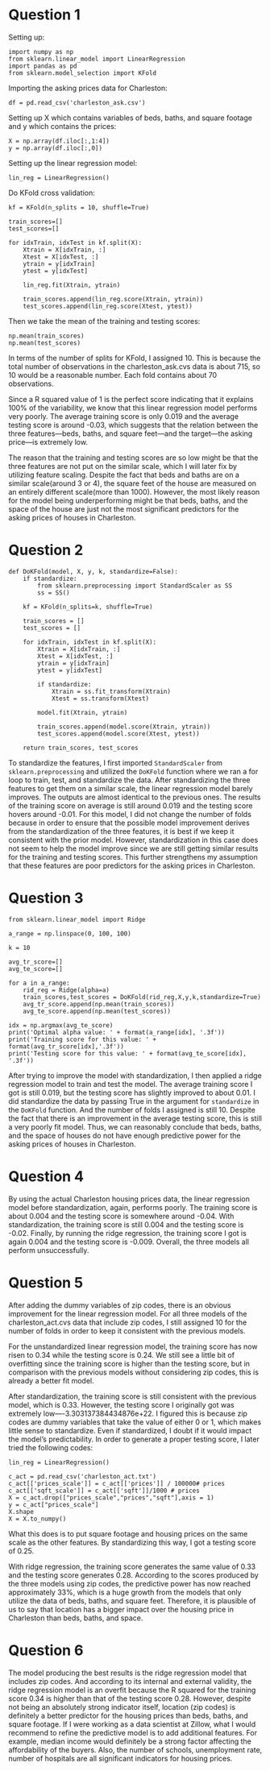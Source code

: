 # Question 1 

Setting up:

```
import numpy as np
from sklearn.linear_model import LinearRegression
import pandas as pd 
from sklearn.model_selection import KFold
```

Importing the asking prices data for Charleston:

```
df = pd.read_csv('charleston_ask.csv')
```

Setting up X which contains variables of beds, baths, and square footage and y which contains the prices:

```
X = np.array(df.iloc[:,1:4])
y = np.array(df.iloc[:,0])
```

Setting up the linear regression model:

```
lin_reg = LinearRegression()
```
Do KFold cross validation:

```
kf = KFold(n_splits = 10, shuffle=True)

train_scores=[]
test_scores=[]

for idxTrain, idxTest in kf.split(X):
    Xtrain = X[idxTrain, :]
    Xtest = X[idxTest, :]
    ytrain = y[idxTrain]
    ytest = y[idxTest]

    lin_reg.fit(Xtrain, ytrain)

    train_scores.append(lin_reg.score(Xtrain, ytrain))
    test_scores.append(lin_reg.score(Xtest, ytest))
 ```
 Then we take the mean of the training and testing scores:
 
 ```
 np.mean(train_scores)
 np.mean(test_scores)
 ```

In terms of the number of splits for KFold, I assigned 10. This is because the total number of observations in the charleston_ask.cvs data is about 715, so 10 would be a reasonable number. Each fold contains about 70 observations.

Since a R squared value of 1 is the perfect score indicating that it explains 100% of the variability, we know that this linear regression model performs very poorly. The average training score is only 0.019 and the average testing score is around -0.03, which suggests that the relation between the three features—beds, baths, and square feet—and the target—the asking price—is extremely low. 

The reason that the training and testing scores are so low might be that the three features are not put on the similar scale, which I will later fix by utilizing feature scaling. Despite the fact that beds and baths are on a similar scale(around 3 or 4), the square feet of the house are measured on an entirely different scale(more than 1000). However, the most likely reason for the model being underperforming might be that beds, baths, and the space of the house are just not the most significant predictors for the asking prices of houses in Charleston. 


# Question 2 

```
def DoKFold(model, X, y, k, standardize=False):
    if standardize:
        from sklearn.preprocessing import StandardScaler as SS
        ss = SS()

    kf = KFold(n_splits=k, shuffle=True)

    train_scores = []
    test_scores = []

    for idxTrain, idxTest in kf.split(X):
        Xtrain = X[idxTrain, :]
        Xtest = X[idxTest, :]
        ytrain = y[idxTrain]
        ytest = y[idxTest]

        if standardize:
            Xtrain = ss.fit_transform(Xtrain)
            Xtest = ss.transform(Xtest)

        model.fit(Xtrain, ytrain)

        train_scores.append(model.score(Xtrain, ytrain))
        test_scores.append(model.score(Xtest, ytest))

    return train_scores, test_scores
 ```

To standardize the features, I first imported `StandardScaler` from `sklearn.preprocessing` and utilized the `DoKFold` function where we ran a for loop to train, test, and standardize the data. After standardizing the three features to get them on a similar scale, the linear regression model barely improves. The outputs are almost identical to the previous ones. The results of the training score on average is still around 0.019 and the testing score hovers around -0.01. For this model, I did not change the number of folds because in order to ensure that the possible model improvement derives from the standardization of the three features, it is best if we keep it consistent with the prior model. However, standardization in this case does not seem to help the model improve since we are still getting similar results for the training and testing scores. This further strengthens my assumption that these features are poor predictors for the asking prices in Charleston. 

# Question 3 

```
from sklearn.linear_model import Ridge

a_range = np.linspace(0, 100, 100)

k = 10

avg_tr_score=[]
avg_te_score=[]

for a in a_range:
    rid_reg = Ridge(alpha=a)
    train_scores,test_scores = DoKFold(rid_reg,X,y,k,standardize=True)
    avg_tr_score.append(np.mean(train_scores))
    avg_te_score.append(np.mean(test_scores))
    
idx = np.argmax(avg_te_score)
print('Optimal alpha value: ' + format(a_range[idx], '.3f'))
print('Training score for this value: ' + format(avg_tr_score[idx],'.3f'))
print('Testing score for this value: ' + format(avg_te_score[idx], '.3f'))
```

After trying to improve the model with standardization, I then applied a ridge regression model to train and test the model. The average training score I got is still 0.019, but the testing score has slightly improved to about 0.01. I did standardize the data by passing True in the argument for `standardize` in the `DoKFold` function. And the number of folds I assigned is still 10. Despite the fact that there is an improvement in the average testing score, this is still a very poorly fit model. Thus, we can reasonably conclude that beds, baths, and the space of houses do not have enough predictive power for the asking prices of houses in Charleston. 

# Question 4 

By using the actual Charleston housing prices data, the linear regression model before standardization, again, performs poorly. The training score is about 0.004 and the testing score is somewhere around -0.04. With standardization, the training score is still 0.004 and the testing score is -0.02. Finally, by running the ridge regression, the training score I got is again 0.004 and the testing score is -0.009. Overall, the three models all perform unsuccessfully. 


# Question 5 

After adding the dummy variables of zip codes, there is an obvious improvement for the linear regression model. For all three models of the charleston_act.cvs data that include zip codes, I still assigned 10 for the number of folds in order to keep it consistent with the previous models. 

For the unstandardized linear regression model, the training score has now risen to 0.34 while the testing score is 0.24. We still see a little bit of overfitting since the training score is higher than the testing score, but in comparison with the previous models without considering zip codes, this is already a better fit model. 

After standardization, the training score is still consistent with the previous model, which is 0.33. However, the testing score I originally got was extremely low—-3.303137384434876e+22. I figured this is because zip codes are dummy variables that take the value of either 0 or 1, which makes little sense to standardize. Even if standardized, I doubt if it would impact the model’s predictability. In order to generate a proper testing score, I later tried the following codes: 

```
lin_reg = LinearRegression()

c_act = pd.read_csv('charleston_act.txt')
c_act[['prices_scale']] = c_act[['prices']] / 100000# prices
c_act[['sqft_scale']] = c_act[['sqft']]/1000 # prices
X = c_act.drop(["prices_scale","prices","sqft"],axis = 1)
y = c_act["prices_scale"]
X.shape
X = X.to_numpy()
```
What this does is to put square footage and housing prices on the same scale as the other features. By standardizing this way, I got a testing score of 0.25. 

With ridge regression, the training score generates the same value of 0.33 and the testing score generates 0.28. 
According to the scores produced by the three models using zip codes, the predictive power has now reached approximately 33%, which is a huge growth from the models that only utilize the data of beds, baths, and square feet. Therefore, it is plausible of us to say that location has a bigger impact over the housing price in Charleston than beds, baths, and space. 

# Question 6 

The model producing the best results is the ridge regression model that includes zip codes. And according to its internal and external validity, the ridge regression model is an overfit because the R squared for the training score 0.34 is higher than that of the testing score 0.28. However, despite not being an absolutely strong indicator itself, location (zip codes) is definitely a better predictor for the housing prices than beds, baths, and square footage. If I were working as a data scientist at Zillow, what I would recommend to refine the predictive model is to add additional features. For example, median income would definitely be a strong factor affecting the affordability of the buyers. Also, the number of schools, unemployment rate, number of hospitals are all significant indicators for housing prices. 






















